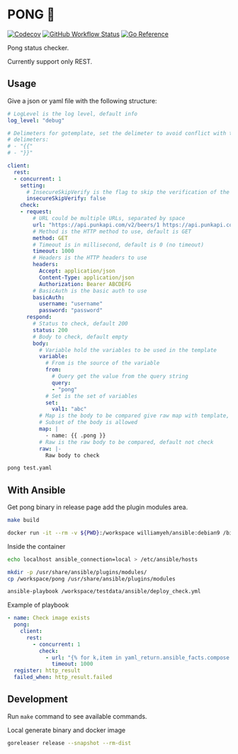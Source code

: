 # PONG 🏓

[![Codecov](https://img.shields.io/codecov/c/github/worldline-go/pong?logo=codecov&style=flat-square)](https://app.codecov.io/gh/worldline-go/pong)
[![GitHub Workflow Status](https://img.shields.io/github/workflow/status/worldline-go/pong/Test?logo=github&style=flat-square&label=ci)](https://github.com/worldline-go/pong/actions)
[![Go Reference](https://pkg.go.dev/badge/github.com/worldline-go/pong.svg)](https://pkg.go.dev/github.com/worldline-go/pong)

Pong status checker.

Currently support only REST.

## Usage

Give a json or yaml file with the following structure:

```yaml
# LogLevel is the log level, default info
log_level: "debug"

# Delimeters for gotemplate, set the delimeter to avoid conflict with the other template engines
# delimeters:
# - "{{"
# - "}}"

client:
  rest:
  - concurrent: 1
    setting:
      # InsecureSkipVerify is the flag to skip the verification of the server's certificate chain and host name
      insecureSkipVerify: false
    check:
    - request:
        # URL could be multiple URLs, separated by space
        url: "https://api.punkapi.com/v2/beers/1 https://api.punkapi.com/v2/beers/2?pong=test"
        # Method is the HTTP method to use, default is GET
        method: GET
        # Timeout is in millisecond, default is 0 (no timeout)
        timeout: 1000
        # Headers is the HTTP headers to use
        headers:
          Accept: application/json
          Content-Type: application/json
          Authorization: Bearer ABCDEFG
        # BasicAuth is the basic auth to use
        basicAuth:
          username: "username"
          password: "password"
      respond:
        # Status to check, default 200
        status: 200
        # Body to check, default empty
        body:
          # Variable hold the variables to be used in the template
          variable:
            # From is the source of the variable
            from:
              # Query get the value from the query string
              query:
              - "pong"
            # Set is the set of variables
            set:
              val1: "abc"
          # Map is the body to be compared give raw map with template, default not check
          # Subset of the body is allowed
          map: |
            - name: {{ .pong }}
          # Raw is the raw body to be compared, default not check
          raw: |-
            Raw body to check
```

```sh
pong test.yaml
```

## With Ansible

Get pong binary in release page add the plugin modules area.

```sh
make build
```

```sh
docker run -it --rm -v ${PWD}:/workspace williamyeh/ansible:debian9 /bin/bash
```

Inside the container

```sh
echo localhost ansible_connection=local > /etc/ansible/hosts

mkdir -p /usr/share/ansible/plugins/modules/
cp /workspace/pong /usr/share/ansible/plugins/modules

ansible-playbook /workspace/testdata/ansible/deploy_check.yml
```

Example of playbook

```yaml
- name: Check image exists
  pong:
    client:
      rest:
        - concurrent: 1
          check:
            - url: "{% for k,item in yaml_return.ansible_facts.compose.services.items() %} https://hub.docker.com/v2/repositories/{{ item.image.split(':')[0] }}/tags/{{ item.image.split(':')[1] }} {% endfor %}"
              timeout: 1000
  register: http_result
  failed_when: http_result.failed
```

## Development

Run `make` command to see available commands.

Local generate binary and docker image

```sh
goreleaser release --snapshot --rm-dist
```
